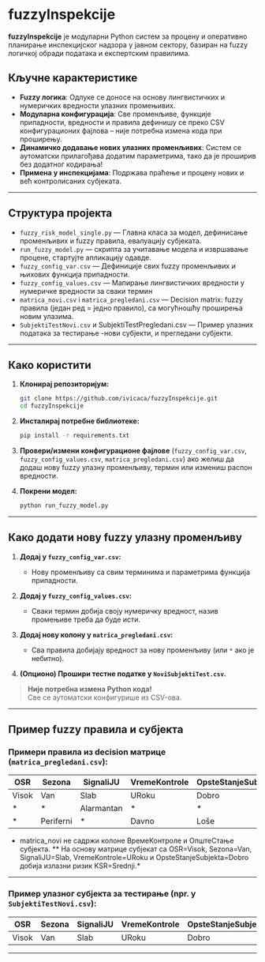 # fuzzyInspekcije

**fuzzyInspekcije** је модуларни Python систем за процену и оперативно планирање инспекцијског надзора у јавном сектору, базиран на fuzzy логичкој обради података и експертским правилима.


## Кључне карактеристике

- **Fuzzy логика**: Одлуке се доносе на основу лингвистичких и нумеричких вредности улазних промењивих.
- **Модуларна конфигурација**: Све променљиве, функције припадности, вредности и правила дефинишу се преко CSV конфигурационих фајлова – није потребна измена кода при проширењу.
- **Динамичко додавање нових улазних променљивих**: Систем се аутоматски прилагођава додатим параметрима, тако да је проширив без додатног кодирања!
- **Примена у инспекцијама**: Подржава праћење и процену нових и већ контролисаних субјеката.

---

## Структура пројекта

- `fuzzy_risk_model_single.py` — Главна класа за модел, дефинисање променљивих и fuzzy правила, евалуацију субјеката.
- `run_fuzzy_model.py` — скрипта за учитавање модела и извршавање процене, стартујте апликацију одавде.
- `fuzzy_config_var.csv` — Дефиниције свих fuzzy променљивих и њихових функција припадности.
- `fuzzy_config_values.csv` — Мапирање лингвистичких вредности у нумеричке вредности за сваки термин
- `matrica_novi.csv` i `matrica_pregledani.csv` — Decision matrix: fuzzy правила (један ред = једно правило), са могућношћу проширења новим улазима.
- `SubjektiTestNovi.csv` и SubjektiTestPregledani.csv — Пример улазних података за тестирање -нови субјекти, и прегледани субјекти. 

---

## Како користити

1. **Клонирај репозиторијум:**
    ```bash
    git clone https://github.com/ivicaca/fuzzyInspekcije.git
    cd fuzzyInspekcije
    ```

2. **Инсталирај потребне библиотеке:**
    ```bash
    pip install -r requirements.txt
    ```

3. **Провери/измени конфигурационе фајлове** (`fuzzy_config_var.csv`, `fuzzy_config_values.csv`, `matrica_pregledani.csv`) ако желиш да додаш нову fuzzy улазну променљиву, термин или измениш распон вредности.

4. **Покрени модел:**
    ```bash
    python run_fuzzy_model.py
    ```

---

## **Како додати нову fuzzy улазну променљиву**

1. **Додај у `fuzzy_config_var.csv`:**
    - Нову променљиву са свим терминима и параметрима функција припадности.

2. **Додај у `fuzzy_config_values.csv`:**
    - Сваки термин добија своју нумеричку вредност, назив промењиве треба да буде исти.

3. **Додај нову колону у `matrica_pregledani.csv`:**
    - Сва правила добијају вредност за нову променљиву (или `*` ако је небитно).

4. **(Опционо) Прошири тестне податке у `NoviSubjektiTest.csv`.**

> **Није потребна измена Python кода!**  
> Све се аутоматски конфигурише из CSV-ова.

---

## Пример fuzzy правила и субјекта


### Примери правила из decision матрице (`matrica_pregledani.csv`):

| OSR   | Sezona | SignaliJU | VremeKontrole | OpsteStanjeSubjekta | OpisKSR   |
|-------|--------|-----------|---------------|---------------------|-----------|
| Visok | Van    | Slab      | URoku         | Dobro               | Srednji   |
| *     | *      | Alarmantan| *             | *                   | Kritičan  |
| *     | Periferni | *       | Davno        | Loše                | Visok     |


* matrica_novi не садржи колоне ВремеКонтроле и ОпштеСтање субјекта. 
** На основу матрице субјекат са OSR=Visok, Sezona=Van, SignaliJU=Slab, VremeKontrole=URoku и OpsteStanjeSubjekta=Dobro добија излазни ризик KSR=Srednji.*

---

### Пример улазног субјекта за тестирање (npr. у `SubjektiTestNovi.csv`):

| OSR   | Sezona | SignaliJU | VremeKontrole | OpsteStanjeSubjekta |
|-------|--------|-----------|---------------|---------------------|
| Visok | Van    | Slab      | URoku         | Dobro               |




---
